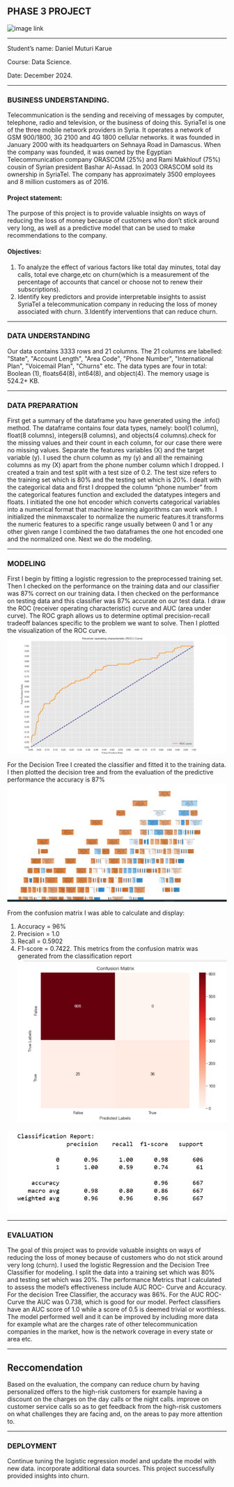 ## PHASE 3 PROJECT

![image link](https://1drv.ms/i/c/a98c42fdc592b456/EaGoKhMtawdEpRqf1lEJtmUBw5g8q0lQK7m-Jiq3iHD2KA?e=rEtsWk)

---

Student’s name:         Daniel Muturi Karue

Course:                 Data Science.

Date:                   December 2024.

---

### BUSINESS UNDERSTANDING.

Telecommunication is the sending and receiving of messages by computer, telephone, radio and television, or the business of doing this. SyriaTel is one of the three mobile network providers in Syria. It operates a network of GSM 900/1800, 3G 2100 and 4G 1800 cellular networks. it was founded in January 2000 with its headquarters on Sehnaya Road in Damascus. When the company was founded, it was owned by the Egyptian Telecommunication company ORASCOM (25%) and Rami Makhlouf (75%) cousin of Syrian president Bashar Al-Assad. In 2003 ORASCOM sold its ownership in SyriaTel. The company has approximately 3500 employees and 8 million customers as of 2016. 
#### Project statement:
The purpose of this project is to provide valuable insights on ways of reducing the loss of money because of customers who don’t stick around very long, as well as a predictive model that can be used to make recommendations to the company.
#### Objectives:
1. To analyze the effect of various factors like total day minutes, total day calls, total eve charge,etc on churn(which is a measurement of the percentage of accounts that cancel or choose not to renew their subscriptions).
2. Identify key predictors and provide interpretable insights to assist SyriaTel a telecommunication company in reducing the loss of money associated with churn.
3.Identify interventions that can reduce churn.

---

### DATA UNDERSTANDING

Our data contains 3333 rows and 21 columns.
The 21 columns are labelled: "State", "Account Length", "Area Code", "Phone Number", "International Plan", "Voicemail Plan", "Churns" etc.
The data types are four in total: Boolean (1), floats64(8), int64(8), and object(4).
The memory usage is 524.2+ KB.

---

### DATA PREPARATION

First get a summary of the dataframe you have generated using the .info() method. The dataframe contains four data types, namely: bool(1 column), float(8 columns), integers(8 columns), and objects(4 columns).check for the missing values and their count in each column, for our case there were no missing values. Separate the features variables (X) and the target variable (y). I used the churn column as my (y) and all the remaining columns as my (X) apart from the phone number column which I dropped.
I created a train and test split with a test size of 0.2. The test size refers to the training set which is 80% and the testing set which is 20%. I dealt with the categorical data and first I dropped the column “phone number” from the categorical features function and excluded the datatypes integers and floats. I initiated the one hot encoder which converts categorical variables into a numerical format that machine learning algorithms can work with.
I initialized the minmaxscaler to normalize the numeric features.it transforms the numeric features to a specific range usually between 0 and 1 or any other given range
I combined the two dataframes the one hot encoded one and the normalized one. Next we do the modeling.

---

### MODELING

First I begin by fitting a logistic regression to the preprocessed training set. Then I checked on the performance on the training data and our classifier was 87% correct on our training data. I then checked on the performance on testing data and this classifier was 87% accurate on our test data.
I draw the ROC (receiver operating characteristic) curve and AUC (area under curve). The ROC graph allows us to determine optimal precision-recall tradeoff balances specific to the problem we want to solve. Then I plotted the visualization of the ROC curve.
![image link](https://github.com/muturi-cyber/phase-3-project/blob/main/Screenshot%20(10).png)

For the Decision Tree I created the classifier and fitted it to the training data. I then plotted the decision tree and from the evaluation of the predictive performance the accuracy is 87%
![image link](https://github.com/muturi-cyber/phase-3-project/blob/main/Screenshot%20(14)b.png)

From the confusion matrix I was able to calculate and display:
1.	Accuracy = 96%
2.	Precision = 1.0
3.	Recall = 0.5902  
4.	F1-score = 0.7422.
This metrics from the confusion matrix was generated from the classification report
![image link](https://github.com/muturi-cyber/phase-3-project/blob/main/Screenshot%20(12)b.png)


![image link](https://github.com/muturi-cyber/phase-3-project/blob/main/Screenshot%20(13).png)

---

### EVALUATION

The goal of this project was to provide valuable insights on ways of reducing the loss of money because of customers who do not stick around very long (churn).
I used the logistic Regression and the Decision Tree Classifier for modeling. I split the data into a training set which was 80% and testing set which was 20%.
The performance Metrics that I calculated to assess the model’s effectiveness include AUC ROC- Curve and Accuracy. For the decision Tree Classifier, the accuracy was 86%. For the AUC ROC- Curve the AUC was 0.738, which is good for our model. Perfect classifiers have an AUC score of 1.0 while a score of 0.5 is deemed trivial or worthless.
The model performed well and it can be improved by including more data for example what are the charges rate of other telecommunication companies in the market, how is the network coverage in every state or area etc.

---

## Reccomendation

Based on the evaluation, the company can reduce churn by having personalized offers to the high-risk customers for example having a discount on the charges on the day calls or the night calls.
improve on customer service calls so as to get feedback from the high-risk customers on what challenges they are facing and, on the areas to pay more attention to.

---

### DEPLOYMENT

Continue tuning the logistic regression model and update the model with new data. incorporate additional data sources. This project successfully provided insights into churn.


